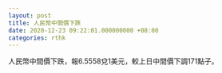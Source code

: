 ```yaml
---
layout: post
title: 人民幣中間價下跌
date: 2020-12-23 09:22:01.000000000 +08:00
categories: rthk
---
```


人民幣中間價下跌，報6.5558兌1美元，較上日中間價下調171點子。
